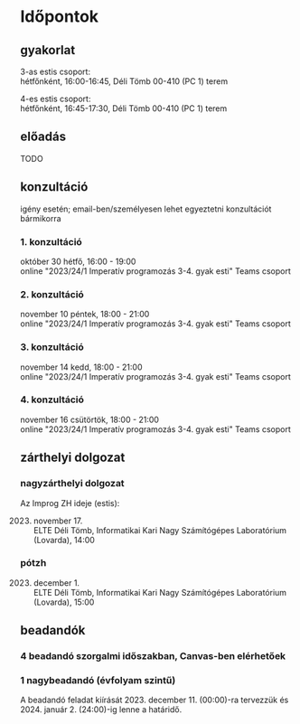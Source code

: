 # Időpontok

## gyakorlat

3-as estis csoport:  
hétfőnként, 16:00-16:45, Déli Tömb 00-410 (PC 1) terem  

4-es estis csoport:  
hétfőnként, 16:45-17:30, Déli Tömb 00-410 (PC 1) terem  

## előadás

TODO

## konzultáció

igény esetén; email-ben/személyesen lehet egyeztetni konzultációt bármikorra

### 1. konzultáció

október 30 hétfő, 16:00 - 19:00  
online "2023/24/1 Imperatív programozás 3-4. gyak esti" Teams csoport

### 2. konzultáció

november 10 péntek, 18:00 - 21:00  
online "2023/24/1 Imperatív programozás 3-4. gyak esti" Teams csoport

### 3. konzultáció

november 14 kedd, 18:00 - 21:00  
online "2023/24/1 Imperatív programozás 3-4. gyak esti" Teams csoport

### 4. konzultáció

november 16 csütörtök, 18:00 - 21:00  
online "2023/24/1 Imperatív programozás 3-4. gyak esti" Teams csoport

## zárthelyi dolgozat

### nagyzárthelyi dolgozat

Az Improg ZH ideje (estis):

2023. november 17.  
ELTE Déli Tömb, Informatikai Kari Nagy Számítógépes Laboratórium (Lovarda), 14:00

### pótzh

2023. december 1.  
ELTE Déli Tömb, Informatikai Kari Nagy Számítógépes Laboratórium (Lovarda), 15:00

## beadandók

### 4 beadandó szorgalmi időszakban, Canvas-ben elérhetőek


### 1 nagybeadandó (évfolyam szintű)

A beadandó feladat kiírását 2023. december 11. (00:00)-ra tervezzük és 2024. január 2. (24:00)-ig lenne a határidő.


